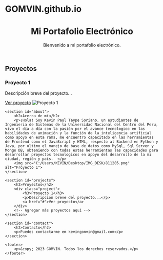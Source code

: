 # GOMVIN.github.io
<!DOCTYPE html>

<html lang="en">
<head>
    <meta charset="UTF-8">
    <meta name="viewport" content="width=device-width, initial-scale=1.0">
    <link rel="stylesheet" href="styles.css">
    <title>Mi Portafolio Electrónico</title>
</head>
<body>
    <header>
        <h1>Mi Portafolio Electrónico</h1>
        <p>Bienvenido a mi portafolio electrónico.</p>
    </header>

<section id="projects">
    <h2>Proyectos</h2>
    <div class="project">
        <h3>Proyecto 1</h3>
        <p>Descripción breve del proyecto...</p>
        <a href="#">Ver proyecto</a>
        <img src="C:/Users/KEVIN/Desktop/IMG_DESK/269445.jpg" alt="Proyecto 1">
    </div>
    
    <section id="about">
        <h2>Acerca de mí</h2>
        <p>¡Hola! Soy Kevin Paul Taype Soriano, un estudiantes de Ingenieria de Sistemas de la Universidad Nacional del Centro del Peru, vivo el día a día con la pasión por el avance tecnologico en las habilidades de animación y la función de la inteligencia artificial como apoyo en esta rama, me encuentro capacitado en las herramientas de Frontend como el JavaScript y HTML, respecto al Backend en Python y Java, por ultimo el manejo de base de datos como MySql, Sql Server y Mongo DB, obteniendo con todas estas herramientas las capacidades para desarrollar proyectos tecnologicos en apoyo del desarrollo de la mi ciudad, región y pais.  </p>
        <img src="C:/Users/KEVIN/Desktop/IMG_DESK/811205.png" alt="Proyecto 1">
    </section>

    <section id="projects">
        <h2>Proyectos</h2>
        <div class="project">
            <h3>Proyecto 1</h3>
            <p>Descripción breve del proyecto...</p>
            <a href="#">Ver proyecto</a>
        </div>
        <!-- Agregar más proyectos aquí -->
    </section>

    <section id="contact">
        <h2>Contacto</h2>
        <p>Puedes contactarme en kevingomvin@gmail.com</p>
    </section>

    <footer>
        <p>&copy; 2023 GOMVIN. Todos los derechos reservados.</p>
    </footer>
</body>
</html>
